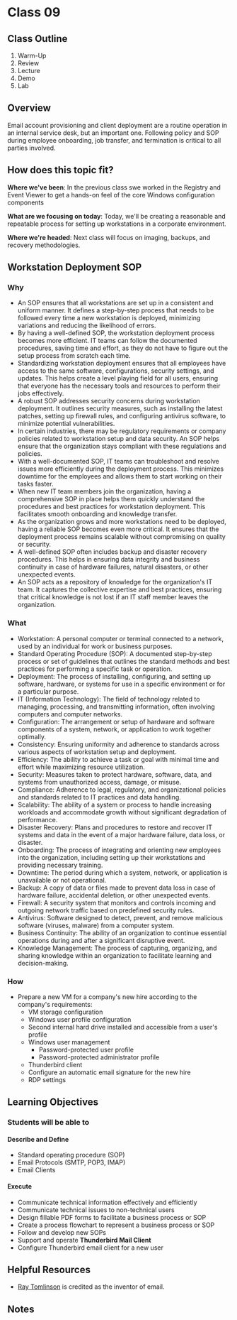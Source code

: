 # Class 09

## Class Outline

1. Warm-Up
1. Review
1. Lecture
1. Demo
1. Lab 

## Overview

Email account provisioning and client deployment are a routine operation in an internal service desk, but an important one. Following policy and SOP during employee onboarding, job transfer, and termination is critical to all parties involved.

## How does this topic fit?

**Where we've been**:
In the previous class swe worked in the Registry and Event Viewer to get a hands-on feel of the core Windows configuration components

**What are we focusing on today**:
Today, we'll be creating a reasonable and repeatable process for setting up workstations in a corporate environment.

**Where we're headed**:
Next class will focus on imaging, backups, and recovery methodologies.

## Workstation Deployment SOP

### Why
- An SOP ensures that all workstations are set up in a consistent and uniform manner. It defines a step-by-step process that needs to be followed every time a new workstation is deployed, minimizing variations and reducing the likelihood of errors.
- By having a well-defined SOP, the workstation deployment process becomes more efficient. IT teams can follow the documented procedures, saving time and effort, as they do not have to figure out the setup process from scratch each time.
- Standardizing workstation deployment ensures that all employees have access to the same software, configurations, security settings, and updates. This helps create a level playing field for all users, ensuring that everyone has the necessary tools and resources to perform their jobs effectively.
- A robust SOP addresses security concerns during workstation deployment. It outlines security measures, such as installing the latest patches, setting up firewall rules, and configuring antivirus software, to minimize potential vulnerabilities.
- In certain industries, there may be regulatory requirements or company policies related to workstation setup and data security. An SOP helps ensure that the organization stays compliant with these regulations and policies.
- With a well-documented SOP, IT teams can troubleshoot and resolve issues more efficiently during the deployment process. This minimizes downtime for the employees and allows them to start working on their tasks faster.
- When new IT team members join the organization, having a comprehensive SOP in place helps them quickly understand the procedures and best practices for workstation deployment. This facilitates smooth onboarding and knowledge transfer.
- As the organization grows and more workstations need to be deployed, having a reliable SOP becomes even more critical. It ensures that the deployment process remains scalable without compromising on quality or security.
- A well-defined SOP often includes backup and disaster recovery procedures. This helps in ensuring data integrity and business continuity in case of hardware failures, natural disasters, or other unexpected events.
- An SOP acts as a repository of knowledge for the organization's IT team. It captures the collective expertise and best practices, ensuring that critical knowledge is not lost if an IT staff member leaves the organization.

### What
- Workstation: A personal computer or terminal connected to a network, used by an individual for work or business purposes.
- Standard Operating Procedure (SOP): A documented step-by-step process or set of guidelines that outlines the standard methods and best practices for performing a specific task or operation.
- Deployment: The process of installing, configuring, and setting up software, hardware, or systems for use in a specific environment or for a particular purpose.
- IT (Information Technology): The field of technology related to managing, processing, and transmitting information, often involving computers and computer networks.
- Configuration: The arrangement or setup of hardware and software components of a system, network, or application to work together optimally.
- Consistency: Ensuring uniformity and adherence to standards across various aspects of workstation setup and deployment.
- Efficiency: The ability to achieve a task or goal with minimal time and effort while maximizing resource utilization.
- Security: Measures taken to protect hardware, software, data, and systems from unauthorized access, damage, or misuse.
- Compliance: Adherence to legal, regulatory, and organizational policies and standards related to IT practices and data handling.
- Scalability: The ability of a system or process to handle increasing workloads and accommodate growth without significant degradation of performance.
- Disaster Recovery: Plans and procedures to restore and recover IT systems and data in the event of a major hardware failure, data loss, or disaster.
- Onboarding: The process of integrating and orienting new employees into the organization, including setting up their workstations and providing necessary training.
- Downtime: The period during which a system, network, or application is unavailable or not operational.
- Backup: A copy of data or files made to prevent data loss in case of hardware failure, accidental deletion, or other unexpected events.
- Firewall: A security system that monitors and controls incoming and outgoing network traffic based on predefined security rules.
- Antivirus: Software designed to detect, prevent, and remove malicious software (viruses, malware) from a computer system.
- Business Continuity: The ability of an organization to continue essential operations during and after a significant disruptive event.
- Knowledge Management: The process of capturing, organizing, and sharing knowledge within an organization to facilitate learning and decision-making.

### How
- Prepare a new VM for a company's new hire according to the company's requirements:
  - VM storage configuration
  - Windows user profile configuration
  - Second internal hard drive installed and accessible from a user's profile
  - Windows user management
    - Password-protected user profile
    - Password-protected administrator profile
  - Thunderbird client
  - Configure an automatic email signature for the new hire
  - RDP settings

<!-- ### Experimentation and Discovery Ideas
  - Provide some ideas here for how the instructor can be interactive with the students
  - Can this be built using the Socratic method?
  - Can we use breakout or small group sessions -->

## Learning Objectives

### Students will be able to

#### Describe and Define

- Standard operating procedure (SOP)
- Email Protocols (SMTP, POP3, IMAP)
- Email Clients

#### Execute

- Communicate technical information effectively and efficiently
- Communicate technical issues to non-technical users
- Design fillable PDF forms to facilitate a business process or SOP
- Create a process flowchart to represent a business process or SOP
- Follow and develop new SOPs
- Support and operate **Thunderbird Mail Client**
- Configure Thunderbird email client for a new user

## Helpful Resources

- [Ray Tomlinson](https://en.wikipedia.org/wiki/Ray_Tomlinson) is credited as the inventor of email.

## Notes

